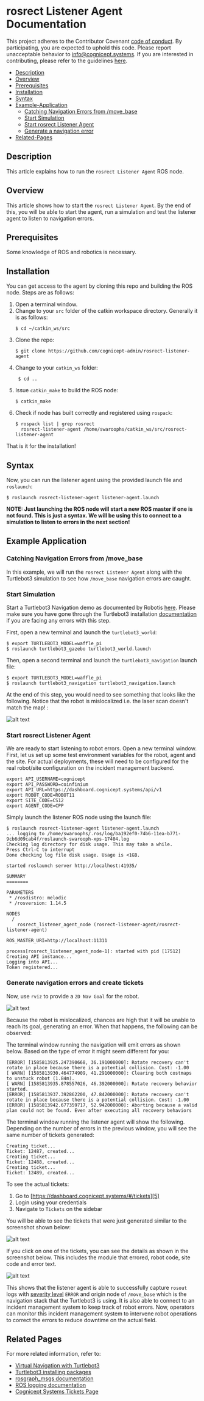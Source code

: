 # rosrect Listener Agent Documentation

This project adheres to the Contributor Covenant [code of conduct](https://github.com/cognicept-admin/rosrect/blob/master/CODE_OF_CONDUCT.md). By participating, you are expected to uphold this code. Please report unacceptable behavior to [info@cognicept.systems](mailto:info@cognicept.systems). If you are interested in contributing, please refer to the guidelines [here](https://github.com/cognicept-admin/rosrect/blob/master/CONTRIBUTING.md).

- [Description](#description)
- [Overview](#overview)
- [Prerequisites](#prerequisites)
- [Installation](#installation)
- [Syntax](#syntax)
- [Example-Application](#example-application)
    * [Catching Navigation Errors from /move_base](catching-navigation-errors-from-/move_base)
    * [Start Simulation](#start-simulation)
    * [Start rosrect Listener Agent](#start-rosrect-listener-agent)
    * [Generate a navigation error](#generate-a-navigation-error)
- [Related-Pages](#related-pages)

## Description
This article explains how to run the `rosrect Listener Agent` ROS node.

## Overview
This article shows how to start the `rosrect Listener Agent`. By the end of this, you will be able to start the agent, run a simulation and test the listener agent to listen to navigation errors.

## Prerequisites
Some knowledge of ROS and robotics is necessary.

## Installation

You can get access to the agent by cloning this repo and building the ROS node. Steps are as follows:

1. Open a terminal window.
2. Change to your `src` folder of the catkin workspace directory. Generally it is as follows:
    ```
    $ cd ~/catkin_ws/src
    ```
3. Clone the repo:
    ```git
    $ git clone https://github.com/cognicept-admin/rosrect-listener-agent
    ```
4. Change to your `catkin_ws` folder:
   ```
    $ cd ..
    ``` 
5. Issue `catkin_make` to build the ROS node:
    ```
    $ catkin_make
    ```
6. Check if node has built correctly and registered using `rospack`:
    ```
    $ rospack list | grep rosrect
      rosrect-listener-agent /home/swaroophs/catkin_ws/src/rosrect-listener-agent
    ```
That is it for the installation!

## Syntax
Now, you can run the listener agent using the provided launch file and `roslaunch`:
```
$ roslaunch rosrect-listener-agent listener-agent.launch 
```
**NOTE: Just launching the ROS node will start a new ROS master if one is not found. This is just a syntax. We will be using this to connect to a simulation to listen to errors in the next section!**

## Example Application

### Catching Navigation Errors from /move_base
In this example, we will run the `rosrect Listener Agent` along with the Turtlebot3 simulation to see how `/move_base` navigation errors are caught.

### Start Simulation
Start a Turtlebot3 Navigation demo as documented by Robotis [here][1]. Please make sure you have gone through the Turtlebot3 installation [documentation][2] if you are facing any errors with this step.

First, open a new terminal and launch the `turtlebot3_world`:
```
$ export TURTLEBOT3_MODEL=waffle_pi
$ roslaunch turtlebot3_gazebo turtlebot3_world.launch
```

Then, open a second terminal and launch the `turtlebot3_navigation` launch file:
```
$ export TURTLEBOT3_MODEL=waffle_pi
$ roslaunch turtlebot3_navigation turtlebot3_navigation.launch
```

At the end of this step, you would need to see something that looks like the following. Notice that the robot is mislocalized i.e. the laser scan doesn't match the map! :

![alt text](/docs/images/Mislocalized.png "Turtlebot mislocalized")

### Start rosrect Listener Agent
We are ready to start listening to robot errors. Open a new terminal window. First, let us set up some test environment variables for the robot, agent and the site. For actual deployments, these will need to be configured for the real robot/site configuration on the incident management backend.
```
export API_USERNAME=cognicept
export API_PASSWORD=coinfinium
export API_URL=https://dashboard.cognicept.systems/api/v1
export ROBOT_CODE=ROBOT11
export SITE_CODE=CS12
export AGENT_CODE=CPP
```

Simply launch the listener ROS node using the launch file:
```
$ roslaunch rosrect-listener-agent listener-agent.launch 
... logging to /home/swaroophs/.ros/log/ba192ef0-74b6-11ea-b771-9cb6d09cab4f/roslaunch-swarooph-xps-17404.log
Checking log directory for disk usage. This may take a while.
Press Ctrl-C to interrupt
Done checking log file disk usage. Usage is <1GB.

started roslaunch server http://localhost:41935/

SUMMARY
========

PARAMETERS
 * /rosdistro: melodic
 * /rosversion: 1.14.5

NODES
  /
    rosrect_listener_agent_node (rosrect-listener-agent/rosrect-listener-agent)

ROS_MASTER_URI=http://localhost:11311

process[rosrect_listener_agent_node-1]: started with pid [17512]
Creating API instance...
Logging into API...
Token registered...
```

### Generate navigation errors and create tickets
Now, use `rviz` to provide a `2D Nav Goal` for the robot. 

![alt text](/docs/images/NavGoal.png "Navigation Goal in rviz")

Because the robot is mislocalized, chances are high that it will be unable to reach its goal, generating an error. When that happens, the following can be observed:

The terminal window running the navigation will emit errors as shown below. Based on the type of error it might seem different for you:
```
[ERROR] [1585813925.247390668, 36.191000000]: Rotate recovery can't rotate in place because there is a potential collision. Cost: -1.00
[ WARN] [1585813930.464774909, 41.291000000]: Clearing both costmaps to unstuck robot (1.84m).
[ WARN] [1585813935.878557026, 46.392000000]: Rotate recovery behavior started.
[ERROR] [1585813937.392862200, 47.842000000]: Rotate recovery can't rotate in place because there is a potential collision. Cost: -1.00
[ERROR] [1585813942.677359717, 52.942000000]: Aborting because a valid plan could not be found. Even after executing all recovery behaviors
```

The terminal window running the listener agent will show the following. Depending on the number of errors in the previous window, you will see the same number of tickets generated:
```
Creating ticket...
Ticket: 12487, created...
Creating ticket...
Ticket: 12488, created...
Creating ticket...
Ticket: 12489, created...
```

To see the actual tickets:
1. Go to [https://dashboard.cognicept.systems/#/tickets][5]
2. Login using your credentials
3. Navigate to `Tickets` on the sidebar

You will be able to see the tickets that were just generated similar to the screenshot shown below:

![alt text](/docs/images/ticketsPage.png "Tickets")

If you click on one of the tickets, you can see the details as shown in the screenshot below. This includes the module that errored, robot code, site code and error text.

![alt text](/docs/images/ticketDetailsPage.png "Ticket Details")

This shows that the listener agent is able to successfully capture `rosout` logs with [severity level][3] `ERROR` and origin node of `/move_base` which is the navigation stack that the Turtlebot3 is using. It is also able to connect to an incident management system to keep track of robot errors. Now, operators can monitor this incident management system to intervene robot operations to correct the errors to reduce downtime on the actual field.

## Related Pages
For more related information, refer to:

* [Virtual Navigation with Turtlebot3][1]
* [Turtlebot3 installing packages][2]
* [rosgraph_msgs documentation][3]
* [ROS logging documentation][4]
* [Cognicept Systems Tickets Page][5]

[1]: http://emanual.robotis.com/docs/en/platform/turtlebot3/simulation/#virtual-navigation-with-turtlebot3
[2]: http://emanual.robotis.com/docs/en/platform/turtlebot3/pc_setup/#install-dependent-ros-packages
[3]: http://docs.ros.org/api/rosgraph_msgs/html/msg/Log.html
[4]: http://wiki.ros.org/roscpp/Overview/Logging
[5]: https://dashboard.cognicept.systems/#/tickets
